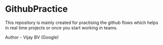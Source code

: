 # GithubPractice
This repository is mainly created for practising the github flows which helps in real time projects or once you start working in teams.

Author - Vijay BV (Google)
